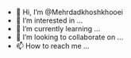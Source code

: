 - 👋 Hi, I’m @Mehrdadkhoshkhooei
- 👀 I’m interested in ...
- 🌱 I’m currently learning ...
- 💞️ I’m looking to collaborate on ...
- 📫 How to reach me ...

<!---
Mehrdadkhoshkhooei/Mehrdadkhoshkhooei is a ✨ special ✨ repository because its `README.md` (this file) appears on your GitHub profile.
You can click the Preview link to take a look at your changes.
--->
